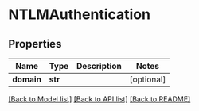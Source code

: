 # NTLMAuthentication

## Properties
Name | Type | Description | Notes
------------ | ------------- | ------------- | -------------
**domain** | **str** |  | [optional] 

[[Back to Model list]](../README.md#documentation-for-models) [[Back to API list]](../README.md#documentation-for-api-endpoints) [[Back to README]](../README.md)


